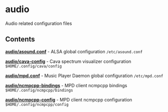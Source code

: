 audio
=====

Audio related configuration files

Contents
--------

[**audio/asound.conf**](audio/asound.conf) - ALSA global configuration
     `/etc/asound.conf`

[**audio/cava-config**](audio/cava-config) - Cava spectrum visualizer configuration
    `$HOME/.config/cava/config`

[**audio/mpd.conf**](audio/mpd.conf) - Music Player Daemon global configuration
    `/etc/mpd.conf`

[**audio/ncmpcpp-bindings**](audio/ncmpcpp-bindings) - MPD client ncmpcpp bindings
    `$HOME/.config/ncmpcpp/bindings`

[**audio/ncmpcpp-config**](audio/ncmpcpp-config) - MPD client ncmpcpp configuration
    `$HOME/.config/ncmpcpp/config`
